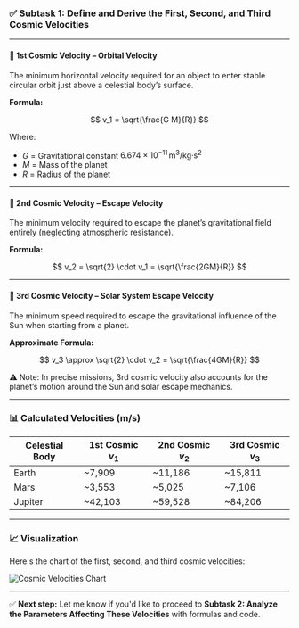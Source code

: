 ### ✅ Subtask 1: Define and Derive the First, Second, and Third Cosmic Velocities

---

#### 🧭 **1st Cosmic Velocity** – Orbital Velocity

The minimum horizontal velocity required for an object to enter stable circular orbit just above a celestial body’s surface.

**Formula:**

$$
v_1 = \sqrt{\frac{G M}{R}}
$$

Where:

- $G$ = Gravitational constant $6.674 \times 10^{-11} \, \text{m}^3/\text{kg·s}^2$
- $M$ = Mass of the planet
- $R$ = Radius of the planet

---

#### 🚀 **2nd Cosmic Velocity** – Escape Velocity

The minimum velocity required to escape the planet’s gravitational field entirely (neglecting atmospheric resistance).

**Formula:**

$$
v_2 = \sqrt{2} \cdot v_1 = \sqrt{\frac{2GM}{R}}
$$

---

#### 🌌 **3rd Cosmic Velocity** – Solar System Escape Velocity

The minimum speed required to escape the gravitational influence of the Sun when starting from a planet.

**Approximate Formula:**

$$
v_3 \approx \sqrt{2} \cdot v_2 = \sqrt{\frac{4GM}{R}}
$$

⚠️ Note: In precise missions, 3rd cosmic velocity also accounts for the planet’s motion around the Sun and solar escape mechanics.

---

### 📊 Calculated Velocities (m/s)

| Celestial Body | 1st Cosmic $v_1$ | 2nd Cosmic $v_2$ | 3rd Cosmic $v_3$ |
| -------------- | ---------------- | ---------------- | ---------------- |
| Earth          | \~7,909          | \~11,186         | \~15,811         |
| Mars           | \~3,553          | \~5,025          | \~7,106          |
| Jupiter        | \~42,103         | \~59,528         | \~84,206         |

---

### 📈 Visualization

Here's the chart of the first, second, and third cosmic velocities:

![Cosmic Velocities Chart](sandbox:/mnt/data/cosmic_velocities_plot.png)

---

✅ **Next step:** Let me know if you'd like to proceed to **Subtask 2: Analyze the Parameters Affecting These Velocities** with formulas and code.
